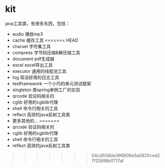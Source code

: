 # kit
java工具类，有很多东西，包括：

- audio 播放mp3
- cache 缓存工具
<<<<<<< HEAD
- charset 字符集工具
- compress 字节码压缩&解压缩工具
- document pdf生成器
- excel  excel导出工具
- executor 通用的线程池工具
- log 简洁好用的日志工具
- testframework 一个小巧的单元测试框架
- singleton 类spring单例工厂的实现
- qrcode 验证码相关的
- cglib 好用的cgblib代理
- shell  命令行相关的工具
- reflect 高效的java反射工具类
- 更多其他的...
=======
- qrcode 验证码相关的
- cglib 好用的cgblib代理
- shell  命令行相关的工具
- reflect 高效的java反射工具类
>>>>>>> 04cd508de396808e5a5820ced27f25898d1717af
